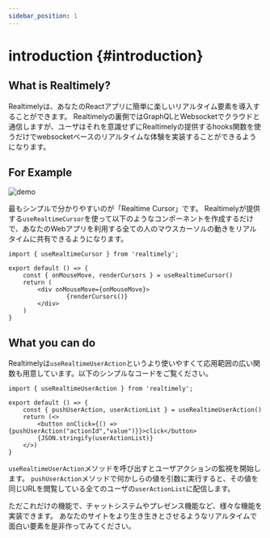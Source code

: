 ```yaml
---
sidebar_position: 1
---
```


#  introduction {#introduction}

## What is Realtimely?
Realtimelyは、あなたのReactアプリに簡単に楽しいリアルタイム要素を導入することができます。
Realtimelyの裏側ではGraphQLとWebsocketでクラウドと通信しますが、ユーザはそれを意識せずにRealtimelyの提供するhooks関数を使うだけでwebsocketベースのリアルタイムな体験を実装することができるようになります。

## For Example
![demo](/img/realtime-cursor.gif)

最もシンプルで分かりやすいのが「Realtime Cursor」です。
Realtimelyが提供する`useRealtimeCursor`を使って以下のようなコンポーネントを作成するだけで、あなたのWebアプリを利用する全ての人のマウスカーソルの動きをリアルタイムに共有できるようになります。

```tsx
import { useRealtimeCursor } from 'realtimely';

export default () => {
    const { onMouseMove, renderCursors } = useRealtimeCursor()
    return (
        <div onMouseMove={onMouseMove}>
                {renderCursors()}
        </div>
    )
}
```


## What you can do
Realtimelyは`useRealtimeUserAction`というより使いやすくて応用範囲の広い関数も用意しています。以下のシンプルなコードをご覧ください。

```tsx
import { useRealtimeUserAction } from 'realtimely';

export default () => {
    const { pushUserAction, userActionList } = useRealtimeUserAction()
    return (<>
        <button onClick={() => {pushUserAction("actionId","value")}}>click</button>
        {JSON.stringify(userActionList)}
    </>)
}
```

`useRealtimeUserAction`メソッドを呼び出すとユーザアクションの監視を開始します。
`pushUserAction`メソッドで何かしらの値を引数に実行すると、その値を同じURLを閲覧している全てのユーザの`userActionList`に配信します。

ただこれだけの機能で、チャットシステムやプレゼンス機能など、様々な機能を実装できます。
あなたのサイトをより生き生きとさせるようなリアルタイムで面白い要素を是非作ってみてください。